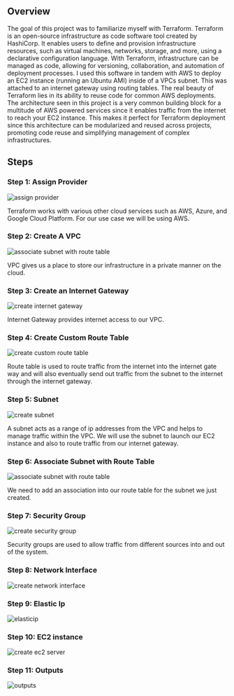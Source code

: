 ## Overview
The goal of this project was to familiarize myself with Terraform. Terraform is an open-source infrastructure as code software tool created by HashiCorp. It enables users to define and provision infrastructure resources, such as virtual machines, networks, storage, and more, using a declarative configuration language. With Terraform, infrastructure can be managed as code, allowing for versioning, collaboration, and automation of deployment processes. I used this software in tandem with AWS to deploy an EC2 instance (running an Ubuntu AMI) inside of a VPCs subnet. This was attached to an internet gateway using routing tables. The real beauty of Terraform lies in its ability to reuse code for common AWS deployments. The architecture seen in this project is a very common building block for a multitude of AWS powered services since it enables traffic from the internet to reach your EC2 instance. This makes it perfect for Terraform deployment since this architecture can be modularized and reused across projects, promoting code reuse and simplifying management of complex infrastructures.

## Steps

### Step 1: Assign Provider
![assign provider](https://github.com/sauravnakarmi/TerraformProject/assets/70821330/eac785d2-6770-4f6e-ae0b-421b89ed55cf)

Terraform works with various other cloud services such as AWS, Azure, and Google Cloud Platform. For our use case we will be using AWS.

### Step 2: Create A VPC
![associate subnet with route table](https://github.com/sauravnakarmi/TerraformProject/assets/70821330/2dfda096-b6d6-4356-8448-fdb3dd1a591a)

VPC gives us a place to store our infrastructure in a private manner on the cloud. 

### Step 3: Create an Internet Gateway
![create internet gateway](https://github.com/sauravnakarmi/TerraformProject/assets/70821330/c500bc7c-bfa7-46ee-95f3-2a173b2b9b1b)

Internet Gateway provides internet access to our VPC. 

### Step 4: Create Custom Route Table
![create custom route table](https://github.com/sauravnakarmi/TerraformProject/assets/70821330/d182e7c2-86aa-46a9-803f-2b972a0f329c)

Route table is used to route traffic from the internet into the internet gate way and will also eventually send out traffic from the subnet to the internet through the internet gateway. 

### Step 5: Subnet
![create subnet](https://github.com/sauravnakarmi/TerraformProject/assets/70821330/9bec3f59-3944-45be-903e-3b10f6dab42e)

A subnet acts as a range of ip addresses from the VPC and helps to manage traffic within the VPC. We will use the subnet to launch our EC2 instance and also to route traffic from our internet gateway. 

### Step 6: Associate Subnet with Route Table
![associate subnet with route table](https://github.com/sauravnakarmi/TerraformProject/assets/70821330/2dfda096-b6d6-4356-8448-fdb3dd1a591a)

We need to add an association into our route table for the subnet we just created. 

### Step 7: Security Group
![create security group](https://github.com/sauravnakarmi/TerraformProject/assets/70821330/30b6c3c2-58e2-410a-9bea-a0f50f5c5120)

Security groups are used to allow traffic from different sources into and out of the system. 

### Step 8: Network Interface
![create network interface](https://github.com/sauravnakarmi/TerraformProject/assets/70821330/b10d759e-afb5-4412-a987-44c32f520f2c)

### Step 9: Elastic Ip 
![elasticip](https://github.com/sauravnakarmi/TerraformProject/assets/70821330/77375599-1311-4b77-a870-6180d2dedac2)

### Step 10: EC2 instance
![create ec2 server](https://github.com/sauravnakarmi/TerraformProject/assets/70821330/980502a8-1e2a-48ce-aca8-0b04a3715e29)

### Step 11: Outputs
![outputs](https://github.com/sauravnakarmi/TerraformProject/assets/70821330/11c087e1-8d90-458a-a0a9-fdd678b0a8b9)

